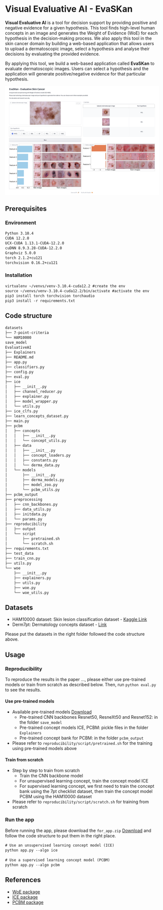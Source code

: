 # Visual Evaluative AI - EvaSKan

**Visual Evaluative AI** is a tool for decision support by providing positive and negative evidence for a given hypothesis. This tool finds high-level human concepts in an image and generates the Weight of Evidence (WoE) for each hypothesis in the decision-making process. We also apply this tool in the skin cancer domain by building a web-based application that allows users to upload a dermatoscopic image, select a hypothesis and analyse their decisions by evaluating the provided evidence.

By applying this tool, we build a web-based application called **EvaSKan** to evaluate dermatoscopic images. Users can select a hypothesis and the application will generate positive/negative evidence for that particular hypothesis.

![demo](img/EvaSKan.png)

## Prerequisites
### Environment
```
Python 3.10.4
CUDA 12.2.0
UCX-CUDA 1.13.1-CUDA-12.2.0
cuDNN 8.9.3.28-CUDA-12.2.0
Graphviz 5.0.0
torch 2.1.2+cu121
torchvision 0.16.2+cu121
```

### Installation
```
virtualenv ~/venvs/venv-3.10.4-cuda12.2 #create the env
source ~/venvs/venv-3.10.4-cuda12.2/bin/activate #activate the env
pip3 install torch torchvision torchaudio
pip3 install -r requirements.txt
```

## Code structure
```
datasets
├── 7-point-criteria
└── HAM10000
save_model
EvaluativeAI
├── Explainers
├── README.md
├── app.py
├── classifiers.py
├── config.py
├── eval.py
├── ice
│   ├── __init__.py
│   ├── channel_reducer.py
│   ├── explainer.py
│   ├── model_wrapper.py
│   └── utils.py
├── ice_clfs.py
├── learn_concepts_dataset.py
├── main.py
├── pcbm
│   ├── concepts
│   │   ├── __init__.py
│   │   └── concept_utils.py
│   ├── data
│   │   ├── __init__.py
│   │   ├── concept_loaders.py
│   │   ├── constants.py
│   │   └── derma_data.py
│   └── models
│       ├── __init__.py
│       ├── derma_models.py
│       ├── model_zoo.py
│       └── pcbm_utils.py
├── pcbm_output
├── preprocessing
│   ├── cnn_backbones.py
│   ├── data_utils.py
│   ├── initdata.py
│   └── params.py
├── reproducibility
│   ├── output
│   └── script
│       ├── pretrained.sh
│       └── scratch.sh
├── requirements.txt
├── test_data
├── train_cnn.py
├── utils.py
└── woe
    ├── __init__.py
    ├── explainers.py
    ├── utils.py
    ├── woe.py
    └── woe_utils.py
```

## Datasets
- HAM10000 dataset: Skin lesion classification dataset - [Kaggle Link](https://www.kaggle.com/datasets/kmader/skin-cancer-mnist-ham10000)
- Derm7pt: Dermatology concepts dataset - [Link](https://derm.cs.sfu.ca/Welcome.html)

Please put the datasets in the right folder followed the code structure above.

## Usage

### Reproducibility
To reproduce the results in the paper ..., please either use pre-trained models or train from scratch as described below. Then, run `python eval.py` to see the results.

#### Use pre-trained models
- Available pre-trained models [Download](https://doi.org/10.5281/zenodo.11205936)
    + Pre-trained CNN backbones Resnet50, ResneXt50 and Resnet152: in the folder `save_model` 
    + Pre-trained concept models ICE, PCBM: pickle files in the folder `Explainers`
    + Pre-trained concept bank for PCBM: in the folder `pcbm_output`
- Please refer to `reproducibility/script/pretrained.sh` for the training using pre-trained models above

#### Train from scratch
- Step by step to train from scratch
    + Train the CNN backbone model
    + For unsupervised learning concept, train the concept model ICE
    + For supervised learning concept, we first need to train the concept bank using the 7pt checklist dataset, then train the concept model PCBM using the HAM10000 dataset
- Please refer to `reproducibility/script/scratch.sh` for training from scratch

### Run the app
Before running the app, please download the `for_app.zip` [Download](https://doi.org/10.5281/zenodo.11205936) and follow the code structure to put them in the right place.

```
# Use an unsupervised learning concept model (ICE)
python app.py --algo ice

# Use a supervised learning concept model (PCBM)
python app.py --algo pcbm
```

## References
- [WoE package](https://github.com/dmelis/interpretwoe)
- [ICE package](https://github.com/zhangrh93/InvertibleCE)
- [PCBM package](https://github.com/mertyg/post-hoc-cbm)

